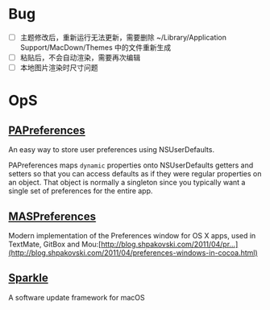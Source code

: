 #  Bug

- [ ] 主题修改后，重新运行无法更新，需要删除 ~/Library/Application Support/MacDown/Themes 中的文件重新生成
- [ ] 粘贴后，不会自动渲染，需要再次编辑
- [ ] 本地图片渲染时尺寸问题

# OpS

## [PAPreferences](https://github.com/dhennessy/PAPreferences)

An easy way to store user preferences using NSUserDefaults.

PAPreferences maps `dynamic` properties onto NSUserDefaults getters and setters so that you can access defaults as if they were regular properties on an object. That object is normally a singleton since you typically want a single set of preferences for the entire app.



## [MASPreferences](https://github.com/shpakovski/MASPreferences)

Modern implementation of the Preferences window for OS X apps, used in TextMate, GitBox and Mou:[http://blog.shpakovski.com/2011/04/pr…](http://blog.shpakovski.com/2011/04/preferences-windows-in-cocoa.html)



## [Sparkle](https://github.com/sparkle-project/Sparkle)

A software update framework for macOS

